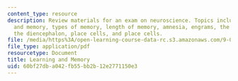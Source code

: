 ```yaml
---
content_type: resource
description: Review materials for an exam on neuroscience. Topics include learning
  and memory, types of memory, length of memory, amnesia, engrams, the temporal lobe,
  the diencephalon, place cells, and place cells.
file: /media/https%3A/open-learning-course-data-rc.s3.amazonaws.com/9-01-introduction-to-neuroscience-fall-2007/60bf27dba042fb55bb2b12e2771150e3_finalrev_memory.pdf
file_type: application/pdf
resourcetype: Document
title: Learning and Memory
uid: 60bf27db-a042-fb55-bb2b-12e2771150e3
---
```

